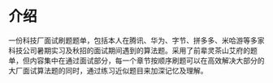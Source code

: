 # 介绍
一份科技厂面试刷题题单，包括本人在腾讯、华为、字节、拼多多、米哈游等多家科技公司暑期实习及秋招的面试期间遇到的算法题。采用了前辈灵茶山艾府的题单，但内容集中在通过面试部分，每一个章节按顺序刷题可以在高效解决大部分的大厂面试算法题的同时，通过练习近似题目来加深记忆及理解。
